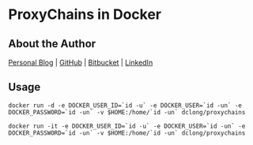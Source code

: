 # ProxyChains in Docker 

## About the Author

[Personal Blog](http://www.legendu.net)   |   [GitHub](https://github.com/dclong)   |   [Bitbucket](https://bitbucket.org/dclong/)   |   [LinkedIn](http://www.linkedin.com/in/ben-chuanlong-du-1239b221/)

## Usage 

```
docker run -d -e DOCKER_USER_ID=`id -u` -e DOCKER_USER=`id -un` -e DOCKER_PASSWORD=`id -un` -v $HOME:/home/`id -un` dclong/proxychains
```

```
docker run -it -e DOCKER_USER_ID=`id -u` -e DOCKER_USER=`id -un` -e DOCKER_PASSWORD=`id -un` -v $HOME:/home/`id -un` dclong/proxychains
```
